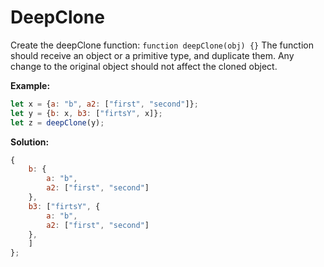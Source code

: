 # DeepClone

Create the deepClone function:
```function deepClone(obj) {}```
The function should receive an object or a primitive type, and duplicate them. Any change to the original object should not affect the cloned object.


**Example:**
```js
let x = {a: "b", a2: ["first", "second"]};
let y = {b: x, b3: ["firtsY", x]};
let z = deepClone(y);
```

**Solution:**
```js
{
    b: {
        a: "b",
        a2: ["first", "second"]
    },
    b3: ["firtsY", {
        a: "b",
        a2: ["first", "second"]
    },
    ]
};
```


